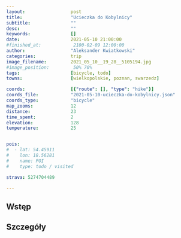 ```yaml
---
layout:                 post
title:                  "Ucieczka do Kobylnicy"
subtitle:               ""
desc:                   ""
keywords:               []
date:                   2021-05-10 21:00:00
#finished_at:            2100-02-09 12:00:00
author:                 "Aleksander Kwiatkowski"
categories:             trip
image_filename:         2021_05_10__19_28__5105194.jpg
#image_position:         50% 70%
tags:                   [bicycle, todo]
towns:                  [wielkopolskie, poznan, swarzedz]

coords:                 [{"route": [], "type": "hike"}]
coords_file:            "2021-05-10-ucieczka-do-kobylnicy.json"
coords_type:            "bicycle"
map_zooms:              12
distance:               23
time_spent:             2
elevation:              128
temperature:            25


pois:
#  - lat: 54.45911
#    lon: 18.56281
#    name: POI
#    type: todo / visited

strava: 5274704489

---
```



## Wstęp

## Szczegóły
